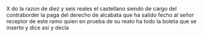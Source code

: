 X
do la razon de diez y seis reales el castellano siendo de cargo
del contraborder la paga del derecho de alcabata que ha salido
fecho al señor receptor de este ramo quien en prueba de su reato ha todo la boleta que se inserto y dice asi y decla